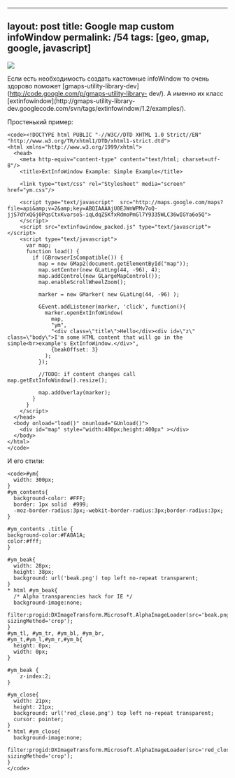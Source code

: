 ---
layout: post
title: Google map custom infoWindow
permalink: /54
tags: [geo, gmap, google, javascript]
----

![](http://mac-blog.org.ua/wp-content/uploads/gmap_custom_infowindow.png)


Если есть необходимость создать кастомные infoWindow то очень здорово поможет
[gmaps-utility-library-dev](http://code.google.com/p/gmaps-utility-library-
dev/). А именно их класс [extinfowindow](http://gmaps-utility-library-
dev.googlecode.com/svn/tags/extinfowindow/1.2/examples/).


Простенький пример:

    
    <code><!DOCTYPE html PUBLIC "-//W3C//DTD XHTML 1.0 Strict//EN"
    "http://www.w3.org/TR/xhtml1/DTD/xhtml1-strict.dtd">
    <html xmlns="http://www.w3.org/1999/xhtml">
      <head>
        <meta http-equiv="content-type" content="text/html; charset=utf-8"/>
        <title>ExtInfoWindow Example: Simple Example</title>
    
        <link type="text/css" rel="Stylesheet" media="screen" href="ym.css"/>
    
        <script type="text/javascript"  src="http://maps.google.com/maps?file=api&amp;v=2&amp;key=ABQIAAAAjU0EJWnWPMv7oQ-jjS7dYxQGj0PqsCtxKvarsoS-iqLdqZSKfxRdmoPmGl7Y9335WLC36wIGYa6o5Q">
        </script>
        <script src="extinfowindow_packed.js" type="text/javascript"></script>
        <script type="text/javascript">
          var map;
          function load() {
            if (GBrowserIsCompatible()) {
              map = new GMap2(document.getElementById("map"));
              map.setCenter(new GLatLng(44, -96), 4);
              map.addControl(new GLargeMapControl());
              map.enableScrollWheelZoom();
    
              marker = new GMarker( new GLatLng(44, -96) );
    
              GEvent.addListener(marker, 'click', function(){
                marker.openExtInfoWindow(
                  map,
                  "ym",
                  "<div class=\"title\">Hello</div><div id=\"z\" class=\"body\">I'm some HTML content that will go in the simple<br>example's ExtInfoWindow.</div>",
                  {beakOffset: 3}
                );
              });
    
    		  //TODO: if content changes call map.getExtInfoWindow().resize();
    
              map.addOverlay(marker);
            }
          }
        </script>
      </head>
      <body onload="load()" onunload="GUnload()">
        <div id="map" style="width:400px;height:400px" ></div>
      </body>
    </html>
    </code>


И его стили:

    
    <code>#ym{
      width: 300px;
    }
    #ym_contents{
      background-color: #FFF;
      border: 1px solid  #999;
      -moz-border-radius:3px;-webkit-border-radius:3px;border-radius:3px;
    }
    
    #ym_contents .title {
    background-color:#FA8A1A;
    color:#fff;
    }
    
    #ym_beak{
      width: 28px;
      height: 38px;
      background: url('beak.png') top left no-repeat transparent;
    }
    * html #ym_beak{
      /* Alpha transparencies hack for IE */
      background-image:none;
      filter:progid:DXImageTransform.Microsoft.AlphaImageLoader(src='beak.png', sizingMethod='crop');
    }
    #ym_tl, #ym_tr, #ym_bl, #ym_br,
    #ym_t,#ym_l,#ym_r,#ym_b{
      height: 0px;
      width: 0px;
    }
    
    #ym_beak {
    	z-index:2;
    }
    
    #ym_close{
      width: 21px;
      height: 21px;
      background: url('red_close.png') top left no-repeat transparent;
      cursor: pointer;
    }
    * html #ym_close{
      background-image:none;
      filter:progid:DXImageTransform.Microsoft.AlphaImageLoader(src='red_close.png', sizingMethod='crop');
    }
    </code>


